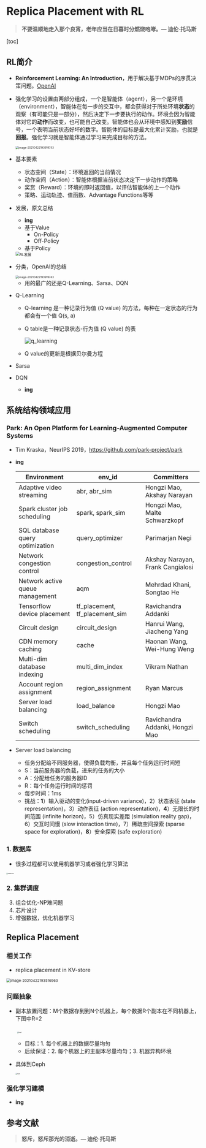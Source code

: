 # Replica Placement with RL

> **不要温顺地走入那个良宵，老年应当在日暮时分燃烧咆哮。— 迪伦·托马斯**



[toc]

## RL简介

- **Reinforcement Learning: An Introduction**，用于解决基于MDPs的序贯决策问题。[OpenAI](https://spinningup.openai.com/en/latest/index.html)

- 强化学习的设置由两部分组成，一个是智能体（agent），另一个是环境（environment），智能体在每一步的交互中，都会获得对于所处环境**状态**的观察（有可能只是一部分），然后决定下一步要执行的动作。环境会因为智能体对它的**动作**而改变，也可能自己改变。智能体也会从环境中感知到**奖励**信号，一个表明当前状态好坏的数字。智能体的目标是最大化累计奖励，也就是**回报**。强化学习就是智能体通过学习来完成目标的方法。

  

  <img src="../photos/image-20210422193919743.png" alt="image-20210422193919743" style="zoom: 50%;" />

- 基本要素

  - 状态空间（State）：环境返回的当前情况
  - 动作空间（Action）：智能体根据当前状态决定下一步动作的策略
  - 奖赏（Reward）：环境的即时返回值，以评估智能体的上一个动作
  - 策略、运动轨迹、值函数、Advantage Functions等等

- 发展，原文总结

  - **ing**
  - 基于Value
    - On-Policy
    - Off-Policy
  - 基于Policy

  <img src="..\photos\RL发展.png" alt="RL发展" style="zoom:67%;" />

- 分类，OpenAI的总结

  <img src="../photos/rl_algorithms.svg" alt="image-20210422193919743" style="zoom: 50%;" />

  - 用的最广的还是Q-Learning、Sarsa、DQN
  
- Q-Learning

  - Q-learning 是一种记录行为值 (Q value) 的方法，每种在一定状态的行为都会有一个值 Q(s, a)

  - Q table是一种记录状态-行为值 (Q value) 的表

    ![q_learning](..\photos\q_learning.png)

  - Q value的更新是根据贝尔曼方程

- Sarsa

- DQN

  - **ing**

## 系统结构领域应用

### Park: An Open Platform for Learning-Augmented Computer Systems

- Tim Kraska，NeurIPS 2019，https://github.com/park-project/park

- **ing**

  | Environment                     | env_id                         | Committers                       |
  | ------------------------------- | ------------------------------ | -------------------------------- |
  | Adaptive video streaming        | abr, abr_sim                   | Hongzi Mao, Akshay Narayan       |
  | Spark cluster job scheduling    | spark, spark_sim               | Hongzi Mao, Malte Schwarzkopf    |
  | SQL database query optimization | query_optimizer                | Parimarjan Negi                  |
  | Network congestion control      | congestion_control             | Akshay Narayan, Frank Cangialosi |
  | Network active queue management | aqm                            | Mehrdad Khani, Songtao He        |
  | Tensorflow device placement     | tf_placement, tf_placement_sim | Ravichandra Addanki              |
  | Circuit design                  | circuit_design                 | Hanrui Wang, Jiacheng Yang       |
  | CDN memory caching              | cache                          | Haonan Wang, Wei-Hung Weng       |
  | Multi-dim database indexing     | multi_dim_index                | Vikram Nathan                    |
  | Account region assignment       | region_assignment              | Ryan Marcus                      |
  | Server load balancing           | load_balance                   | Hongzi Mao                       |
  | Switch scheduling               | switch_scheduling              | Ravichandra Addanki, Hongzi Mao  |
  
- Server load balancing

  - 任务分配给不同服务器，使得负载均衡，并且每个任务运行时间短
  - S：当前服务器的负载，进来的任务的大小
  - A：分配给任务的服务器ID
  - R：每个任务运行时间的惩罚
  - 每步时间：1ms
  - 挑战：**1**）输入驱动的变化(input-driven variance)，2）状态表征 (state representation)，3）动作表征 (action representation)，**4**）无限长的时间范围 (infinite horizon)，5）仿真现实差距 (simulation reality gap)，6）交互时间慢 (slow interaction time)，7）稀疏空间探索 (sparse space for exploration)，**8**）安全探索 (safe exploration)

### 1. 数据库

- 很多过程都可以使用机器学习或者强化学习算法

<img src="..\photos\database.png" alt="database" style="zoom: 25%;" />

### 2. 集群调度

3. 组合优化-NP难问题
4. 芯片设计
5. 增强数据，优化机器学习

## Replica Placement

### 相关工作

- replica placement in KV-store

<img src="../photos/image-20210422193516963.png" alt="image-20210422193516963" style="zoom:67%;" />

### 问题抽象

- 副本放置问题：M个数据存到到N个机器上，每个数据R个副本在不同机器上，下图中R=2

  ​	<img src="..\photos\load.png" alt="load" style="zoom: 25%;" />

  - 目标：1. 每个机器上的数据尽量均匀
  - 后续保证：2. 每个机器上的主副本尽量均匀；3. 机器异构环境

- 具体到Ceph

  <img src="..\photos\背景ceph.png" alt="load" style="zoom: 25%;" />

### 强化学习建模

- **ing**



## 参考文献

> **怒斥，怒斥那光的消逝。— 迪伦·托马斯**